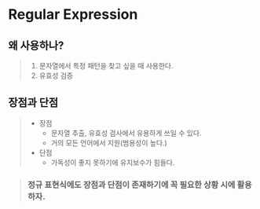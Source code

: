 # Regular Expression

## 왜 사용하나?
> 1. 문자열에서 특정 패턴을 찾고 싶을 때 사용한다.
> 2. 유효성 검증
## 장점과 단점
> - 장점
>   - 문자열 추출, 유효성 검사에서 유용하게 쓰일 수 있다.
>   - 거의 모든 언어에서 지원(범용성이 높다.)
> - 단점
>   - 가독성이 좋지 못하기에 유지보수가 힘들다.

> ### 정규 표현식에도 장점과 단점이 존재하기에 꼭 필요한 상황 시에 활용하자.